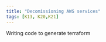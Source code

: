 ```yaml
---
title: "Decomissioning AWS services"
tags: [K13, K20,K21]
---
```





Writing code to generate terraform
